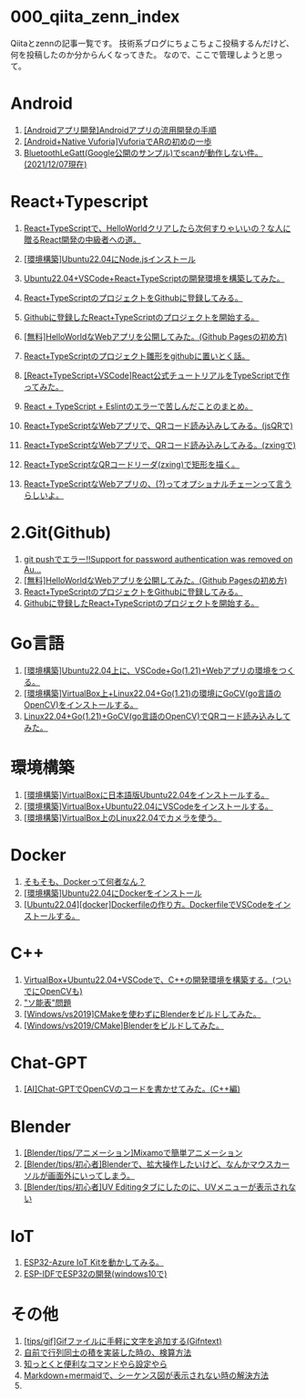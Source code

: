 # 000_qiita_zenn_index
Qiitaとzennの記事一覧です。
技術系ブログにちょこちょこ投稿するんだけど、何を投稿したのか分からんくなってきた。
なので、ここで管理しようと思って。

# Android
1. [[Androidアプリ開発]Androidアプリの流用開発の手順](https://zenn.dev/rg687076/articles/bcaa93a560299d)
2. [[Android+Native Vuforia]VuforiaでARの初めの一歩](https://zenn.dev/rg687076/articles/3a27d02caadee9)
3. [BluetoothLeGatt(Google公開のサンプル)でscanが動作しない件。(2021/12/07現在)](https://zenn.dev/rg687076/articles/c7c8a13d3e4c9d)

# React+Typescript
1. [React+TypeScriptで、HelloWorldクリアしたら次何すりゃいいの？な人に贈るReact開発の中級者への道。](https://zenn.dev/rg687076/articles/57611d5f57d303)
2. [[環境構築]Ubuntu22.04にNode.jsインストール](https://zenn.dev/rg687076/articles/db62f9e11c6c67)
3. [Ubuntu22.04+VSCode+React+TypeScriptの開発環境を構築してみた。](https://zenn.dev/rg687076/articles/5912e808924d28)
4. [React+TypeScriptのプロジェクトをGithubに登録してみる。](https://zenn.dev/rg687076/articles/fc4f3c627820fd)
5. [Githubに登録したReact+TypeScriptのプロジェクトを開始する。](https://zenn.dev/rg687076/articles/b33ad59652c6f2)
6. [[無料]HelloWorldなWebアプリを公開してみた。(Github Pagesの初め方)](https://zenn.dev/rg687076/articles/8806a2e2055c36)
7. [React+TypeScriptのプロジェクト雛形をgithubに置いとく話。](https://zenn.dev/rg687076/articles/cb8531be2d5cd6)
8. [[React+TypeScript+VSCode]React公式チュートリアルをTypeScriptで作ってみた。](https://zenn.dev/rg687076/articles/7770d0eb164052)
9. [React + TypeScript + Eslintのエラーで苦しんだことのまとめ。](https://qiita.com/aaaa1597/items/497e2a5007c64bdfa804)
10. [React+TypeScriptなWebアプリで、QRコード読み込みしてみる。(jsQRで)](https://zenn.dev/rg687076/articles/542b3c3061e86a)
11. [React+TypeScriptなWebアプリで、QRコード読み込みしてみる。(zxingで)](https://zenn.dev/rg687076/articles/8ddf91ed59c549)
12. [React+TypeScriptなQRコードリーダ(zxing)で矩形を描く。](https://zenn.dev/rg687076/articles/810f8a2bf4de26)

13. [React+TypeScriptなWebアプリの、(?)ってオプショナルチェーンって言うらしいよ。](https://zenn.dev/rg687076/articles/90a0b53f1c415a)

# 2.Git(Github)
1. [git pushでエラー!!Support for password authentication was removed on Au...](https://zenn.dev/rg687076/articles/1fdaff2d35c1bc)
2. [[無料]HelloWorldなWebアプリを公開してみた。(Github Pagesの初め方)](https://zenn.dev/rg687076/articles/8806a2e2055c36)
3. [React+TypeScriptのプロジェクトをGithubに登録してみる。](https://zenn.dev/rg687076/articles/fc4f3c627820fd)
4. [Githubに登録したReact+TypeScriptのプロジェクトを開始する。](https://zenn.dev/rg687076/articles/b33ad59652c6f2)

# Go言語
1. [[環境構築]Ubuntu22.04上に、VSCode+Go(1.21)+Webアプリの環境をつくる。](https://zenn.dev/rg687076/articles/9892a09771efff)
2. [[環境構築]VirtualBox上+Linux22.04+Go(1.21)の環境にGoCV(go言語のOpenCV)をインストールする。](https://zenn.dev/rg687076/articles/4ed150938bf452)
3. [Linux22.04+Go(1.21)+GoCV(go言語のOpenCV)でQRコード読み込みしてみた。](https://zenn.dev/rg687076/articles/7c830a773cd1ca)

# 環境構築
1. [[環境構築]VirtualBoxに日本語版Ubuntu22.04をインストールする。](https://zenn.dev/rg687076/articles/795f4307117d35)
2. [[環境構築]VirtualBox+Ubuntu22.04にVSCodeをインストールする。](https://zenn.dev/rg687076/articles/70af339b8b5ba6)
3. [[環境構築]VirtualBox上のLinux22.04でカメラを使う。](https://zenn.dev/rg687076/articles/8174f50cc2475a)

# Docker
1. [そもそも、Dockerって何者なん？](https://zenn.dev/rg687076/articles/4498dc9fc9d4da)
2. [[環境構築]Ubuntu22.04にDockerをインストール](https://zenn.dev/rg687076/articles/ac8c4f7e592e57)
3. [[Ubuntu22.04][docker]Dockerfileの作り方。DockerfileでVSCodeをインストールする。](https://zenn.dev/rg687076/articles/2d931160170bc7)

# C++
1. [VirtualBox+Ubuntu22.04+VSCodeで、C++の開発環境を構築する。(ついでにOpenCVも)](https://zenn.dev/rg687076/articles/64c07d8a0750d0)
2. ["ソ能表"問題](https://qiita.com/aaaa1597/items/d8541ad7b5b6a95bc6ac)
3. [[Windows/vs2019]CMakeを使わずにBlenderをビルドしてみた。](https://qiita.com/aaaa1597/items/af338da36ce1947ea07d)
4. [[Windows/vs2019/CMake]Blenderをビルドしてみた。](https://qiita.com/aaaa1597/items/76664f3cb6997a27dd02)

# Chat-GPT
1. [[AI]Chat-GPTでOpenCVのコードを書かせてみた。(C++編)](https://zenn.dev/rg687076/articles/bfee0daafb6911)

# Blender
1. [[Blender/tips/アニメーション]Mixamoで簡単アニメーション](https://zenn.dev/rg687076/articles/cd9fae9ae5828d)
2. [[Blender/tips/初心者]Blenderで、拡大操作したいけど、なんかマウスカーソルが画面外にいってしまう。](https://zenn.dev/rg687076/articles/45865d7cc92260)
3. [[Blender/tips/初心者]UV Editingタブにしたのに、UVメニューが表示されない](https://zenn.dev/rg687076/articles/36ccf93a93124d)

# IoT
1. [ESP32-Azure IoT Kitを動かしてみる。](https://zenn.dev/rg687076/articles/eecf1bb3a46dce)
2. [ESP-IDFでESP32の開発(windows10で)](https://zenn.dev/rg687076/articles/d2e8264e8483b9)

# その他
1. [[tips/gif]Gifファイルに手軽に文字を追加する(Gifntext)](https://zenn.dev/rg687076/articles/13cc64899904aa)
2. [自前で行列同士の積を実装した時の、検算方法](https://qiita.com/aaaa1597/items/d4b6b33259f6eb04fb65)
3. [知っとくと便利なコマンドやら設定やら](https://qiita.com/aaaa1597/items/f591fbd6fce518592eed)
4. [Markdown+mermaidで、シーケンス図が表示されない時の解決方法](https://qiita.com/aaaa1597/items/2bfbf6772fa5ccd9266f)
5. 

